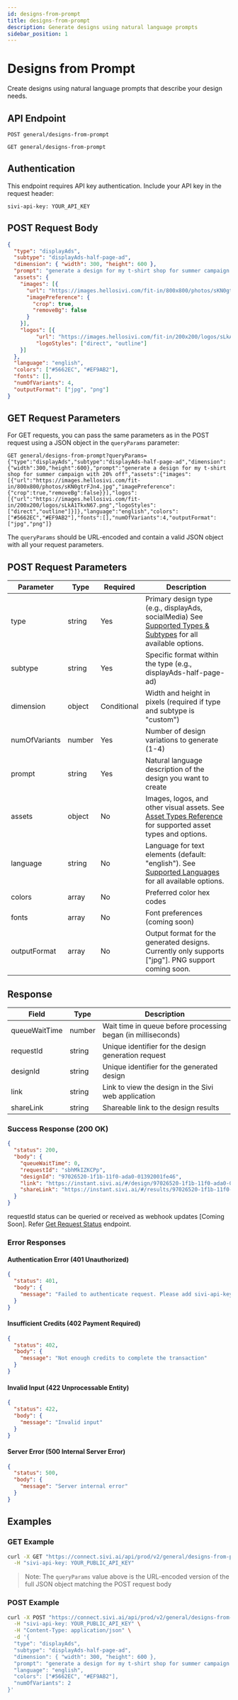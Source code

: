```yaml
---
id: designs-from-prompt
title: designs-from-prompt
description: Generate designs using natural language prompts
sidebar_position: 1
---
```


# Designs from Prompt

Create designs using natural language prompts that describe your design needs.

## API Endpoint

```http
POST general/designs-from-prompt
```

```http
GET general/designs-from-prompt
```

## Authentication

This endpoint requires API key authentication. Include your API key in the request header:

```http
sivi-api-key: YOUR_API_KEY
```

## POST Request Body

```json
{
  "type": "displayAds",
  "subtype": "displayAds-half-page-ad",
  "dimension": { "width": 300, "height": 600 },
  "prompt": "generate a design for my t-shirt shop for summer campaign with 20% off",
  "assets": {
    "images": [{
      "url": "https://images.hellosivi.com/fit-in/800x800/photos/sKN0gtrFJn4.jpg",
      "imagePreference": {
        "crop": true,
        "removeBg": false
      }
    }],
    "logos": [{
         "url": "https://images.hellosivi.com/fit-in/200x200/logos/sLkA1TkxN67.png",
         "logoStyles": ["direct", "outline"]
    }]
  },
  "language": "english",
  "colors": ["#5662EC", "#EF9AB2"],
  "fonts": [],
  "numOfVariants": 4,
  "outputFormat": ["jpg", "png"]
}
```

## GET Request Parameters

For GET requests, you can pass the same parameters as in the POST request using a JSON object in the `queryParams` parameter:

```http
GET general/designs-from-prompt?queryParams={"type":"displayAds","subtype":"displayAds-half-page-ad","dimension":{"width":300,"height":600},"prompt":"generate a design for my t-shirt shop for summer campaign with 20% off","assets":{"images":[{"url":"https://images.hellosivi.com/fit-in/800x800/photos/sKN0gtrFJn4.jpg","imagePreference":{"crop":true,"removeBg":false}}],"logos":[{"url":"https://images.hellosivi.com/fit-in/200x200/logos/sLkA1TkxN67.png","logoStyles":["direct","outline"]}]},"language":"english","colors":["#5662EC","#EF9AB2"],"fonts":[],"numOfVariants":4,"outputFormat":["jpg","png"]}
```

The `queryParams` should be URL-encoded and contain a valid JSON object with all your request parameters.

## POST Request Parameters

| Parameter | Type | Required | Description |
|-----------|------|----------|-------------|
| type | string | Yes | Primary design type (e.g., displayAds, socialMedia)  See [Supported Types & Subtypes](../common/design-types) for all available options. | 
| subtype | string | Yes | Specific format within the type (e.g., displayAds-half-page-ad) |
| dimension | object | Conditional | Width and height in pixels (required if type and subtype is "custom") |
| numOfVariants | number | Yes | Number of design variations to generate (1-4) |
| prompt | string | Yes | Natural language description of the design you want to create |
| assets | object | No | Images, logos, and other visual assets. See [Asset Types Reference](../common/asset-types) for supported asset types and options. |
| language | string | No | Language for text elements (default: "english"). See [Supported Languages](../common/supported-languages) for all available options. |
| colors | array | No | Preferred color hex codes |
| fonts | array | No | Font preferences (coming soon) |
| outputFormat | array | No | Output format for the generated designs. Currently only supports ["jpg"]. PNG support coming soon. |

## Response

| Field | Type | Description |
|-------|------|-------------|
| queueWaitTime | number | Wait time in queue before processing began (in milliseconds) |
| requestId | string | Unique identifier for the design generation request |
| designId | string | Unique identifier for the generated design |
| link | string | Link to view the design in the Sivi web application |
| shareLink | string | Shareable link to the design results |


### Success Response (200 OK)

```json
{
  "status": 200,
  "body": {
    "queueWaitTime": 0,
    "requestId": "sbhMkIZKCPp",
    "designId": "97026520-1f1b-11f0-ada0-01392001fe46",
    "link": "https://instant.sivi.ai/#/design/97026520-1f1b-11f0-ada0-01392001fe46",
    "shareLink": "https://instant.sivi.ai/#/results/97026520-1f1b-11f0-ada0-01392001fe46"
  }
}
```
requestId status can be queried or received as webhook updates [Coming Soon]. Refer [Get Request Status](./get-request-status) endpoint. 

### Error Responses

#### Authentication Error (401 Unauthorized)

```json
{
  "status": 401,
  "body": {
    "message": "Failed to authenticate request. Please add sivi-api-key header in request"
  }
}
```

#### Insufficient Credits (402 Payment Required)

```json
{
  "status": 402,
  "body": {
    "message": "Not enough credits to complete the transaction"
  }
}
```

#### Invalid Input (422 Unprocessable Entity)

```json
{
  "status": 422,
  "body": {
    "message": "Invalid input"
  }
}
```

#### Server Error (500 Internal Server Error)

```json
{
  "status": 500,
  "body": {
    "message": "Server internal error"
  }
}
```

## Examples

### GET Example

```bash
curl -X GET "https://connect.sivi.ai/api/prod/v2/general/designs-from-prompt?queryParams=%7B%22type%22%3A%22displayAds%22%2C%22subtype%22%3A%22displayAds-half-page-ad%22%2C%22dimension%22%3A%7B%22width%22%3A300%2C%22height%22%3A600%7D%2C%22prompt%22%3A%22generate%20a%20design%20for%20my%20t-shirt%20shop%20for%20summer%20campaign%20with%2020%25%20off%22%2C%22assets%22%3A%7B%22images%22%3A%5B%7B%22url%22%3A%22https%3A%2F%2Fimages.hellosivi.com%2Ffit-in%2F800x800%2Fphotos%2FsKN0gtrFJn4.jpg%22%2C%22imagePreference%22%3A%7B%22crop%22%3Atrue%2C%22removeBg%22%3Afalse%7D%7D%5D%2C%22logos%22%3A%5B%7B%22url%22%3A%22https%3A%2F%2Fimages.hellosivi.com%2Ffit-in%2F200x200%2Flogos%2FsLkA1TkxN67.png%22%2C%22logoStyles%22%3A%5B%22direct%22%2C%22outline%22%5D%7D%5D%7D%2C%22language%22%3A%22english%22%2C%22colors%22%3A%5B%22%235662EC%22%2C%22%23EF9AB2%22%5D%2C%22fonts%22%3A%5B%5D%2C%22numOfVariants%22%3A4%2C%22outputFormat%22%3A%5B%22jpg%22%2C%22png%22%5D%7D" \
  -H "sivi-api-key: YOUR_PUBLIC_API_KEY"
```

> Note: The `queryParams` value above is the URL-encoded version of the full JSON object matching the POST request body

### POST Example

```bash
curl -X POST "https://connect.sivi.ai/api/prod/v2/general/designs-from-prompt" \
  -H "sivi-api-key: YOUR_PUBLIC_API_KEY" \
  -H "Content-Type: application/json" \
  -d '{
  "type": "displayAds",
  "subtype": "displayAds-half-page-ad",
  "dimension": { "width": 300, "height": 600 },
  "prompt": "generate a design for my t-shirt shop for summer campaign with 20% off",
  "language": "english",
  "colors": ["#5662EC", "#EF9AB2"],
  "numOfVariants": 2
}'
```